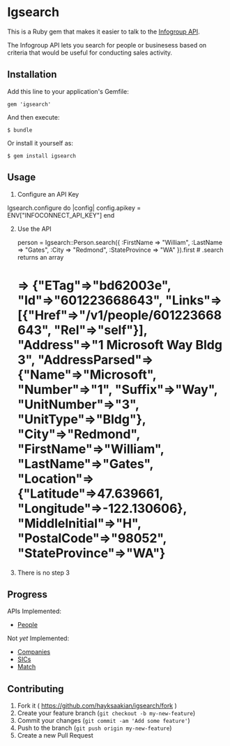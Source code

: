 # Igsearch

This is a Ruby gem that makes it easier to talk to the [Infogroup API](http://developer.infoconnect.com/).

The Infogroup API lets you search for people or businesess based on criteria that would be useful for conducting sales activity.


## Installation

Add this line to your application's Gemfile:

    gem 'igsearch'

And then execute:

    $ bundle

Or install it yourself as:

    $ gem install igsearch

## Usage

1.  Configure an API Key

Igsearch.configure do |config|
  config.apikey = ENV["INFOCONNECT_API_KEY"]
end

2.  Use the API

    person = Igsearch::Person.search({
      :FirstName => "William",
      :LastName => "Gates",
      :City => "Redmond",
      :StateProvince => "WA"
    }).first # .search returns an array
    
    # => {"ETag"=>"bd62003e", "Id"=>"601223668643", "Links"=>[{"Href"=>"/v1/people/601223668643", "Rel"=>"self"}], "Address"=>"1 Microsoft Way Bldg 3", "AddressParsed"=>{"Name"=>"Microsoft", "Number"=>"1", "Suffix"=>"Way", "UnitNumber"=>"3", "UnitType"=>"Bldg"}, "City"=>"Redmond", "FirstName"=>"William", "LastName"=>"Gates", "Location"=>{"Latitude"=>47.639661, "Longitude"=>-122.130606}, "MiddleInitial"=>"H", "PostalCode"=>"98052", "StateProvince"=>"WA"} 

3. There is no step 3

## Progress

APIs Implemented:

- [People](http://developer.infoconnect.com/people)

Not *yet* Implemented:

- [Companies](http://developer.infoconnect.com/companies)
- [SICs](http://developer.infoconnect.com/sics)
- [Match](http://developer.infoconnect.com/match)

## Contributing

1. Fork it ( https://github.com/hayksaakian/igsearch/fork )
2. Create your feature branch (`git checkout -b my-new-feature`)
3. Commit your changes (`git commit -am 'Add some feature'`)
4. Push to the branch (`git push origin my-new-feature`)
5. Create a new Pull Request
